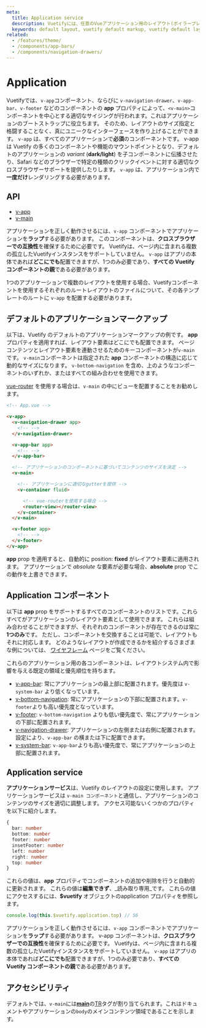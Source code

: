 ```yaml
---
meta:
  title: Application service
  description: Vuetifyには、任意のVueアプリケーション用のレイアウト(ボイラープレート)を簡単に作成できるデフォルトマークアップが備わっています。
  keywords: default layout, vuetify default markup, vuetify default layout
related:
  - /features/theme/
  - /components/app-bars/
  - /components/navigation-drawers/
---
```


# Application

Vuetifyでは、`v-app`コンポーネント、ならびに `v-navigation-drawer`、`v-app-bar`、`v-footer` などのコンポーネントの **app** プロパティによって、`<v-main>`コンポーネントを中心とする適切なサイジングが行われます。これはアプリケーションのブートストラップに役立ちます。 そのため、レイアウトのサイズ指定と格闘することなく、真にユニークなインターフェースを作り上げることができます。 `v-app` は、すべてのアプリケーションで**必須**のコンポーネントです。 v-app は Vuetify の多くのコンポーネントや機能のマウントポイントとなり、デフォルトのアプリケーションの _variant_ (**dark/light**) を子コンポーネントに伝播させたり、Safari などのブラウザーで特定の種類のクリックイベントに対する適切なクロスブラウザーサポートを提供したりします。 `v-app` は、アプリケーション内で**一度だけ**レンダリングする必要があります。

<entry-ad />

## API

- [v-app](/api/v-app)
- [v-main](/api/v-main)

<inline-api page="components/application" />

<alert type="error">

  アプリケーションを正しく動作させるには、`v-app` コンポーネントでアプリケーションを**ラップ**する必要があります。 このコンポーネントは、**クロスブラウザーでの互換性**を確保するために必要です。 Vuetifyは、ページ内に含まれる複数の孤立したVuetifyインスタンスをサポートしていません。 `v-app` はアプリの本体であれば**どこにでも**配置できますが、1つのみ必要であり、**すべての Vuetify コンポーネントの親**である必要があります。

</alert>

<alert type="info">

  1つのアプリケーションで複数のレイアウトを使用する場合、Vuetifyコンポーネントを使用するそれぞれのルートレイアウトのファイルについて、その各テンプレートのルートに `v-app` を配置する必要があります。

</alert>

## デフォルトのアプリケーションマークアップ

以下は、Vuetify のデフォルトのアプリケーションマークアップの例です。 **app** プロパティを適用すれば、レイアウト要素はどこにでも配置できます。 ページコンテンツとレイアウト要素を連動させるためのキーコンポーネントが`v-main`です。 `v-main`コンポーネントは指定された **app** コンポーネントの構造に応じて動的なサイズになります。 `v-bottom-navigation` を含め、上のようなコンポーネントのいずれか、またはすべての組み合わせを使用できます。

[vue-router](https://router.vuejs.org/) を使用する場合は、`v-main` の中にビューを配置することをお勧めします。

```html
<!-- App.vue -->

<v-app>
  <v-navigation-drawer app>
    <!-- -->
  </v-navigation-drawer>

  <v-app-bar app>
    <!-- -->
  </v-app-bar>

  <!-- アプリケーションのコンポーネントに基づいてコンテンツのサイズを決定 -->
  <v-main>

    <!-- アプリケーションに適切なgutterを提供 -->
    <v-container fluid>

      <!-- vue-routerを使用する場合 -->
      <router-view></router-view>
    </v-container>
  </v-main>

  <v-footer app>
    <!-- -->
  </v-footer>
</v-app>
```

<alert type="info">

  **app** prop を適用すると、自動的に position: **fixed** がレイアウト要素に適用されます。 アプリケーションで _absolute_ な要素が必要な場合、**absolute** prop でこの動作を上書きできます。

</alert>

## Application コンポーネント

以下は **app** prop をサポートするすべてのコンポーネントのリストです。これらすべてがアプリケーションのレイアウト要素として使用できます。 これらは組み合わせることができますが、それぞれのコンポーネントが存在できるのは常に**1つのみ**です。 ただし、コンポーネントを交換することは可能で、レイアウトもそれに対応します。 どのようなレイアウトが作成できるかを紹介するさまざまな例については、 [ワイヤフレーム](/getting-started/wireframes) ページをご覧ください。

これらのアプリケーション用の各コンポーネントは、レイアウトシステム内で影響を与える既定の領域と優先順位を持ちます。

- [v-app-bar](/components/app-bars): 常にアプリケーションの最上部に配置されます。優先度は `v-system-bar` より低くなっています。
- [v-bottom-navigation](/components/bottom-navigation): 常にアプリケーションの下部に配置されます。`v-footer`よりも高い優先度となっています。
- [v-footer](/components/footer): `v-bottom-navigation` よりも低い優先度で、常にアプリケーションの下部に配置されます。
- [v-navigation-drawer](/components/navigation-drawers): アプリケーションの左側または右側に配置されます。設定により、`v-app-bar` の横または下に配置できます。
- [v-system-bar](/components/system-bars): `v-app-bar`よりも高い優先度で、常にアプリケーションの上部に配置されます。

<app-img src="https://cdn.vuetifyjs.com/images/layouts/app.png" alt="Vuetify Application" />

## Application service

**アプリケーションサービス**は、Vuetify のレイアウトの設定に使用します。 アプリケーションサービスは `v-main コンポーネント`と通信し、アプリケーションのコンテンツのサイズを適切に調整します。 アクセス可能ないくつかのプロパティを以下に紹介します。

```ts
{
  bar: number
  bottom: number
  footer: number
  insetFooter: number
  left: number
  right: number
  top: number
}
```

これらの値は、**app** プロパティでコンポーネントの追加や削除を行うと自動的に更新されます。 これらの値は**編集できず**、_読み取り専用_です。 これらの値にアクセスするには、**$vuetify** オブジェクトのapplication プロパティを参照します。

```js
console.log(this.$vuetify.application.top) // 56
```

<alert type="error">

  アプリケーションを正しく動作させるには、`v-app` コンポーネントでアプリケーションを**ラップ**する必要があります。 v-app コンポーネントは、**クロスブラウザーでの互換性**を確保するために必要です。 Vuetifyは、ページ内に含まれる複数の孤立したVuetifyインスタンスをサポートしていません。 `v-app` はアプリの本体であれば**どこにでも**配置できますが、1つのみ必要であり、**すべての Vuetify コンポーネントの親**である必要があります。

</alert>

## アクセシビリティ

デフォルトでは、`v-main`には[**main**](https://www.w3.org/TR/html51/grouping-content.html#the-main-element)の[TR](https://www.w3.org/TR/html51/)タグが割り当てられます。これはドキュメントやアプリケーションの`body`のメインコンテンツ領域であることを示します。

<backmatter />
